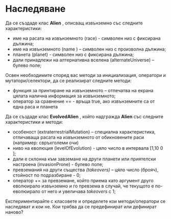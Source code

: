 # Наследяване

Да се създаде клас **Alien** , описващ извънземно със следните характеристики:

- име на расата на извънземното (race) - символен низ с фиксирана дължина;
- име на извънземното (name ) – символен низ с произволна дължина;
- планета (planet) - символен низ с фиксирана дължина;
- дали принадлежи на алтернативна вселена (alternateUniverse) – булево поле;

Освен необходимите според вас методи за инициализация, оператори и мутатори/селектори, да
се реализират следните методи:

- функция за принтиране на извънземното – отпечатва на екрана цялата налична
информация за извънземното;
- оператор за сравнение == - връща true, ако извънземните са от една раса и планета

Да се създаде клас **EvolvedAlien** , който надгражда **Alien** със следните характеристики и методи:

- особеност (extraterrestrialMutation) – специална характеристика, отличаваща расата на
извънземното от обикновените раси (например: свръхголеми очи)
- ниво на еволюция (levelOfEvolution) - цяло число в интервала [1,10 0 ];
- дали е склонна към завземане на други планети или приятелски настроена (invasionProne) - булево поле;
- превземания на други същества _(takeovers)_ – цяло число (брояч), стойност по подразбиране - 0;
- оператор += за превземане, който приема като аргумент друго еволюирало извънземно и го превзема в случай, че текущото е по-еволюирало от него и увеличава _takeovers_ с 1;

Експериментирайте с класовете и определете кои методи/оператори се наследяват и кои не. Кои
трябва да се предефинират или дефинират наново?


